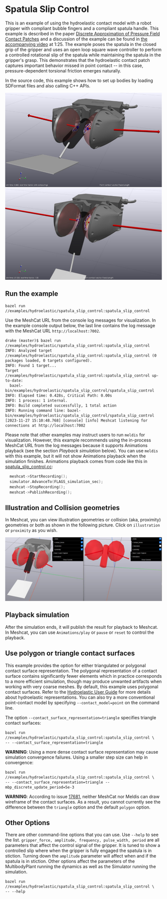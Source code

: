 # Spatula Slip Control

This is an example of using the hydroelastic contact model with a
robot gripper with compliant bubble fingers and a compliant spatula handle.
This example is described in the paper
[Discrete Approximation of Pressure Field Contact Patches](https://arxiv.org/abs/2110.04157)
and a discussion of the example can be found in
[the accompanying video](https://youtu.be/TOsd5LAEPmU?t=85) at 1:25.
The example poses the spatula in the closed grip of the gripper and
uses an open loop square wave controller to perform a controlled
rotational slip of the spatula while maintaining the spatula in
the gripper's grasp. This demonstrates that the hydroelastic contact patch
captures important behavior missed in point contact -- in this case,
pressure-dependent torsional friction emerges naturally.

In the source code, this example shows how to set up bodies by loading SDFormat
files and also calling C++ APIs.

![spatula_1](images/spatula_1.jpg)
![spatula_2](images/spatula_2.jpg)

## Run the example

```
bazel run //examples/hydroelastic/spatula_slip_control:spatula_slip_control
```

Use the MeshCat URL from the console log messages for visualization. In
the example console output below, the last line contains the log message
with the MeshCat URL `http://localhost:7002`.

```
drake (master)$ bazel run //examples/hydroelastic/spatula_slip_control:spatula_slip_control
INFO: Analyzed target //examples/hydroelastic/spatula_slip_control:spatula_slip_control (0 packages loaded, 0 targets configured).
INFO: Found 1 target...
Target //examples/hydroelastic/spatula_slip_control:spatula_slip_control up-to-date:
  bazel-bin/examples/hydroelastic/spatula_slip_control/spatula_slip_control
INFO: Elapsed time: 0.428s, Critical Path: 0.00s
INFO: 1 process: 1 internal.
INFO: Build completed successfully, 1 total action
INFO: Running command line: bazel-bin/examples/hydroelastic/spatula_slip_control/spatula_slip_control
[2023-11-27 15:10:48.768] [console] [info] Meshcat listening for connections at http://localhost:7002
```

Please note that other examples may instruct users to run `meldis` for
visualization. However, this example recommends using the in-process MeshCat
URL from the log messages because it supports Animations playback (see the
section *Playback simulation* below). You can use `meldis` with this example,
but it will not show Animations playback when the simulation finishes.
Animations playback comes from code like this in
[spatula_slip_control.cc](https://github.com/RobotLocomotion/drake/blob/master/examples/hydroelastic/spatula_slip_control/spatula_slip_control.cc):
```C++
  meshcat->StartRecording();
  simulator.AdvanceTo(FLAGS_simulation_sec);
  meshcat->StopRecording();
  meshcat->PublishRecording();
```


## Illustration and Collision geometries

In Meshcat, you can view illustration geometries or 
collision (aka, proximity) geometries or both as shown
in the following picture.
Click on `illustration` or `proximity` as you wish.

![spatula_3](images/spatula_3.jpg)

## Playback simulation

After the simulation ends, it will publish the result for playback to Meshcat.
In Meshcat, you can use `Animations/play` or `pause` or `reset` to control 
the playback.

## Use polygon or triangle contact surfaces

This example provides the option for either triangulated or polygonal
contact surface representation. The polygonal representation of a contact
surface contains significantly fewer elements which in practice corresponds
to a more efficient simulation, though may produce unwanted artifacts when
working with very coarse meshes. By default, this example uses polygonal
contact surfaces. Refer to the
[Hydroelastic User Guide](https://drake.mit.edu/doxygen_cxx/group__hydroelastic__user__guide.html)
for more details about hydroelastic representations. You can also try a more
conventional point-contact model by specifying `--contact_model=point` on the
command line.

The option `--contact_surface_representation=triangle` specifies triangle
contact surfaces:

```
bazel run //examples/hydroelastic/spatula_slip_control:spatula_slip_control \
-- --contact_surface_representation=triangle
```

**WARNING**: Using a more dense contact surface representation may cause simulation
convergence failures. Using a smaller step size can help in convergence:

```
bazel run //examples/hydroelastic/spatula_slip_control:spatula_slip_control \
-- --contact_surface_representation=triangle --mbp_discrete_update_period=5e-3
```

**WARNING**: According to issue
[17681](https://github.com/RobotLocomotion/drake/issues/17681),
neither MeshCat nor Meldis can draw wireframe of the contact surfaces.
As a result, you cannot currently see the difference between the `triangle`
option and the default `polygon` option.

## Other Options

There are other command-line options that you can use. Use `--help` to see
the list. `gripper_force, amplitude, frequency, pulse_width, period` are all
parameters that affect the control signal of the gripper. It is tuned to show
a controlled slip where when the gripper is fully engaged the spatula is in
stiction. Turning down the `amplitude` parameter will affect when and if the
spatula is in stiction. Other options affect the parameters of the
MultibodyPlant running the dynamics as well as the Simulator running the
simulation.

```
bazel run //examples/hydroelastic/spatula_slip_control:spatula_slip_control \
-- --help
```
